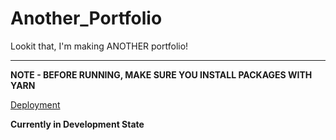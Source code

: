 # Another_Portfolio

Lookit that, I'm making ANOTHER portfolio!

---

**NOTE - BEFORE RUNNING, MAKE SURE YOU INSTALL PACKAGES WITH YARN**

[Deployment](https://tender-almeida-f2f859.netlify.com)

**Currently in Development State**
